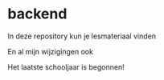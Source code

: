 # backend
In deze repository kun je lesmateriaal vinden

En al mijn wijzigingen ook


Het laatste schooljaar is begonnen!

